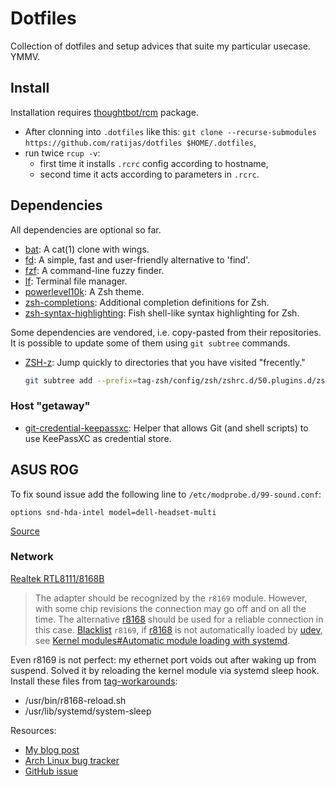 # Dotfiles

Collection of dotfiles and setup advices that suite my particular usecase. YMMV.

## Install

Installation requires [thoughtbot/rcm](https://github.com/thoughtbot/rcm) package.

 - After clonning into `.dotfiles` like this: `git clone --recurse-submodules https://github.com/ratijas/dotfiles $HOME/.dotfiles`,
 - run twice `rcup -v`:
    * first time it installs `.rcrc` config according to hostname,
    * second time it acts according to parameters in `.rcrc`.

## Dependencies

All dependencies are optional so far.

 - [bat](https://github.com/sharkdp/bat):  A cat(1) clone with wings.
 - [fd](https://github.com/sharkdp/fd): A simple, fast and user-friendly alternative to 'find'.
 - [fzf](https://github.com/junegunn/fzf): A command-line fuzzy finder.
 - [lf](https://github.com/gokcehan/lf): Terminal file manager.
 - [powerlevel10k](https://github.com/romkatv/powerlevel10k): A Zsh theme.
 - [zsh-completions](https://github.com/zsh-users/zsh-completions): Additional completion definitions for Zsh.
 - [zsh-syntax-highlighting](https://github.com/zsh-users/zsh-syntax-highlighting): Fish shell-like syntax highlighting for Zsh.

Some dependencies are vendored, i.e. copy-pasted from their repositories.
It is possible to update some of them using `git subtree` commands.

 - [ZSH-z](https://github.com/agkozak/zsh-z): Jump quickly to directories that you have visited "frecently."
   ```sh
   git subtree add --prefix=tag-zsh/config/zsh/zshrc.d/50.plugins.d/zsh-z --squash git@github.com:agkozak/zsh-z.git master
   ```

### Host "getaway"

 - [git-credential-keepassxc](https://github.com/frederick888/git-credential-keepassxc): Helper that allows Git (and shell scripts) to use KeePassXC as credential store.

## ASUS ROG

To fix sound issue add the following line to `/etc/modprobe.d/99-sound.conf`:

```
options snd-hda-intel model=dell-headset-multi
```

[Source](https://www.reddit.com/r/linuxhardware/comments/5nei16/linux_on_asus_rog_laptops/)

### Network

[Realtek RTL8111/8168B](https://wiki.archlinux.org/index.php/Network_configuration/Ethernet#Realtek_RTL8111/8168B)

> The adapter should be recognized by the `r8169` module. However, with some chip revisions the connection may go off and on all the time. The alternative [r8168](https://www.archlinux.org/packages/?name=r8168) should be used for a reliable connection in this case. [Blacklist](https://wiki.archlinux.org/index.php/Blacklist) `r8169`, if [r8168](https://www.archlinux.org/packages/?name=r8168) is not automatically loaded by [udev](https://wiki.archlinux.org/index.php/Udev), see [Kernel modules#Automatic module loading with systemd](https://wiki.archlinux.org/index.php/Kernel_modules#Automatic_module_loading_with_systemd).

Even r8169 is not perfect: my ethernet port voids out after waking up from suspend. Solved it by reloading the kernel module via systemd sleep hook. Install these files from [tag-workarounds](./tag-workarounds):

- /usr/bin/r8168-reload.sh
- /usr/lib/systemd/system-sleep

Resources:

- [My blog post](https://t.me/ratijas_life/108)
- [Arch Linux bug tracker](https://bugs.archlinux.org/task/67314)
- [GitHub issue](https://github.com/mtorromeo/r8168/issues/30)
